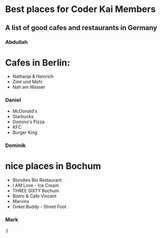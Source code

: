 # Best places for Coder Kai Members

## A list of good cafes and restaurants in Germany

### Abdullah

# Cafes in Berlin:
* Nathanja & Heinrich
* Zimt und Mehl
* Nah am Wasser



### Daniel

- McDonald's
- Starbucks
- Domino's Pizza
- KFC
- Burger King

### Dominik

# nice places in Bochum

- Blondies Bio Restaurant
- I AM Love - Ice Cream
- THREE SIXTY Bochum
- Bistro & Cafe Vincent
- Marvins
- Onkel Buddy - Street Foot


### Mark

:)